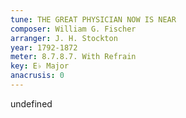 ```yaml
---
tune: THE GREAT PHYSICIAN NOW IS NEAR
composer: William G. Fischer
arranger: J. H. Stockton
year: 1792-1872
meter: 8.7.8.7. With Refrain
key: E♭ Major
anacrusis: 0
---
```

undefined